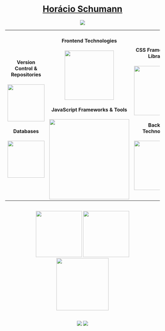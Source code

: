 <h1 align="center">
   <a href="https://www.linkedin.com/in/horaciosdev/">Horácio Schumann</a>    
</h1>
<div align="center">
   <img src="https://readme-typing-svg.demolab.com/?lines=fetch(&quot;Grandes+Ideias!&quot;).then(🚀);parseCode(&quot;Grandes+✨+Soluções!&quot;);debug(&quot;🫸🐛&quot;);console.log(&quot;Linhas+que+🔗+conectam!&quot;);while(coding){+drinkCoffee(☕)+}&font=Fira%20Code&center=true&width=600&height=40&duration=4000&pause=1000" >
</div>
  
<div align="center" valign="top">
  <p align="center">
  <table width="100%">
  <tr>
    <td align="center">  
      <h4>Version Control & Repositories</h4>
      <img src="https://skillicons.dev/icons?i=git,github,bitbucket" width="120"/>
      <h4>Databases</h4>
      <img src="https://skillicons.dev/icons?i=mysql,postgresql,mongodb" width="120"/>
    </td>
    <td align="center">  
      <h4>Frontend Technologies</h4>
      <img src="https://skillicons.dev/icons?i=html,css,js,jquery" width="160"/>
      <h4>JavaScript Frameworks & Tools</h4>
      <img src="https://skillicons.dev/icons?i=react,redux,prisma,nextjs,ts,vercel" width="260"/>
    </td>
    <td align="center">
      <h4>CSS Frameworks & Libraries</h4>
      <img src="https://skillicons.dev/icons?i=tailwind,bootstrap,scss,materialui" width="160"/>
      <h4>Backend Technologies</h4>
      <img src="https://skillicons.dev/icons?i=nodejs,adonis,php,laravel" width="160"/>
    </td>
    <td align="center">
      <h4>Development Tools</h4>
      <img src="https://skillicons.dev/icons?i=vscode,postman,photoshop,blender" width="160"/>
      <h4>Operating Systems</h4>
      <img src="https://skillicons.dev/icons?i=windows,linux,mint" width="120"/>
    </td>
    </tr>
    </table>
  </p>   
</div>

<br/>

<div align="center">
  <a href="https://github.com/horaciosdev"><a/>
    <img height="150em" src="https://github-readme-stats.vercel.app/api?username=horaciosdev&count_private=true&include_all_commits=true&show_icons=true&theme=dark&hide_border=false&show_owner=true"/>
    <img height="150em" src="https://github-readme-stats.vercel.app/api/top-langs/?username=horaciosdev&theme=dark&hide_border=false&&layout=compact"/> <br/>
    <img  height="170"  src="https://github-readme-streak-stats.herokuapp.com/?user=horaciosdev&stroke=ffffff&background=171717&ring=3382ed&fire=3382ed&currStreakNum=ffffff&currStreakLabel=3382ed&sideNums=ffffff&sideLabels=ffffff&dates=ffffff&hide_border=false" />
</div>

<br/>
<br/>

<div align="center">  
  <a href="https://www.linkedin.com/in/horaciosdev/" target="_blank"><img src="https://img.shields.io/badge/-LinkedIn-%230077B5?style=for-the-badge&logo=linkedin&logoColor=white" target="_blank"></a> 
  <a href="horacio.schumann@gmail.com"><img src="https://img.shields.io/badge/-Gmail-%23333?style=for-the-badge&logo=gmail&logoColor=white" target="_blank"></a>
</div>
